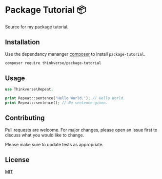 # Package Tutorial 📦

Source for my package tutorial.

## Installation
Use the dependancy mananger [composer] to install `package-tutorial`.

```bash
composer require thinkverse/package-tutorial
```

## Usage
```php
use Thinkverse\Repeat;

print Repeat::sentence('Hello World.'); // Hello World.
print Repeat::sentence(); // No sentence given.
```

## Contributing
Pull requests are welcome. For major changes, please open an issue first to discuss what you would like to change.

Please make sure to update tests as appropriate.

## License
[MIT]

[composer]: https://getcomposer.org/
[mit]: https://choosealicense.com/licenses/mit/